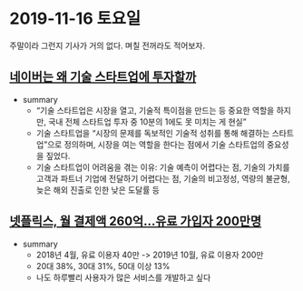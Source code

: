 # 2019-11-16 토요일

주말이라 그런지 기사가 거의 없다. 며칠 전꺼라도 적어보자.

## [네이버는 왜 기술 스타트업에 투자할까](http://www.bloter.net/archives/361096)

- summary
  - “기술 스타트업은 시장을 열고, 기술적 특이점을 만드는 등 중요한 역할을 하지만, 국내 전체 스타트업 투자 중 10분의 1에도 못 미치는 게 현실”
  - 기술 스타트업을 “시장의 문제를 독보적인 기술적 성취를 통해 해결하는 스타트업”으로 정의하며, 시장을 여는 역할을 한다는 점에서 기술 스타트업의 중요성을 짚었다.
  - 기술 스타트업이 어려움을 겪는 이유: 기술 예측이 어렵다는 점, 기술의 가치를 고객과 파트너 기업에 전달하기 어렵다는 점, 기술의 비고정성, 역량의 불균형, 늦은 해외 진출로 인한 낮은 도달률 등



## [넷플릭스, 월 결제액 260억…유료 가입자 200만명](http://www.bloter.net/archives/360788)

- summary
  - 2018년 4월, 유료 이용자 40만 -> 2019년 10월, 유료 이용자 200만
  - 20대 38%, 30대 31%, 50대 이상 13%
  - 나도 하루빨리 사용자가 많은 서비스를 개발하고 싶다



